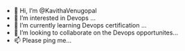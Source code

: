 - 👋 Hi, I’m @KavithaVenugopal
- 👀 I’m interested in Devops ...
- 🌱 I’m currently learning Devops certification ...
- 💞️ I’m looking to collaborate on the Devops opportunites...
- 📫 Please ping me...

<!---
KavithaVenugopal/KavithaVenugopal is a ✨ special ✨ repository because its `README.md` (this file) appears on your GitHub profile.
You can click the Preview link to take a look at your changes.
--->
